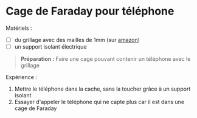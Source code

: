 # Cage de Faraday pour téléphone

Matériels :

* [ ] du grillage avec des mailles de 1mm (sur [amazon](https://www.amazon.fr/M%C3%A9tallique-Grillage-Filtration-Feuilles-Terrarium/dp/B0B5GSG453/ref=sr_1_5?keywords=maille+fine&qid=1694030852&sr=8-5))
* [ ] un support isolant électrique

> **Préparation :** Faire une cage pouvant contenir un téléphone avec le grillage

Expérience :

1. Mettre le téléphone dans la cache, sans la toucher grâce à un support isolant
2. Essayer d'appeler le téléphone qui ne capte plus car il est dans une cage de Faraday
